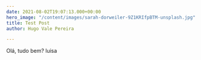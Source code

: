 ```yaml
---
date: 2021-08-02T19:07:13.000+00:00
hero_image: "/content/images/sarah-dorweiler-9Z1KRIfpBTM-unsplash.jpg"
title: Test Post
author: Hugo Vale Pereira

---
```

Olá, tudo bem? luisa